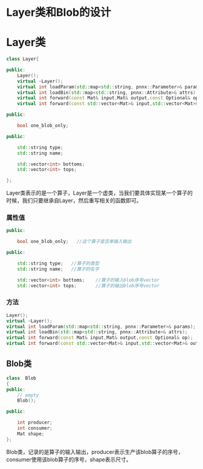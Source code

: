 # Layer类和Blob的设计

# Layer类

```c++
class Layer{

public:
    Layer();
    virtual ~Layer();
    virtual int loadParam(std::map<std::string, pnnx::Parameter>& params);
    virtual int loadBin(std::map<std::string, pnnx::Attribute>& attrs);
    virtual int forward(const Mat& input,Mat& output,const Optional& op);
    virtual int forward(const std::vector<Mat>& input,std::vector<Mat>& output,const Optional& op);  

public:

    bool one_blob_only;  

public:

    std::string type;  
    std::string name;   

    std::vector<int> bottoms;   
    std::vector<int> tops;      

};
```

​	Layer类表示的是一个算子，Layer是一个虚类，当我们要具体实现某一个算子的时候，我们只要继承自Layer，然后重写相关的函数即可。

### 属性值

```c++
public:

    bool one_blob_only;   //这个算子是否单输入输出

public:

    std::string type;   //算子的类型
    std::string name;   //算子的名字

    std::vector<int> bottoms;    //算子的输入blob序号vector
    std::vector<int> tops;       //算子的输出blob序号vector
```

### 方法

```c++
Layer();
virtual ~Layer();
virtual int loadParam(std::map<std::string, pnnx::Parameter>& params);  //加载模型的参数
virtual int loadBin(std::map<std::string, pnnx::Attribute>& attrs);     //加载模型的权重
virtual int forward(const Mat& input,Mat& output,const Optional& op);	//模型推理，对应one_blob_only=true
virtual int forward(const std::vector<Mat>& input,std::vector<Mat>& output,const Optional& op);  //模型推理，对应one_blob_only=flase
```

## Blob类

```c++
class  Blob
{
public:
    // empty
    Blob();

public:

    int producer;
    int consumer;
    Mat shape;
};
```

​	Blob类，记录的是算子的输入输出，producer表示生产该blob算子的序号，consumer使用该blob算子的序号，shape表示尺寸。

